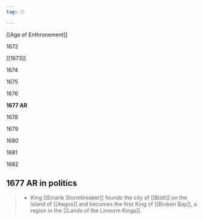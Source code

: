 ```yaml
---
tag: 🕛

---
```

[[Age of Enthronement]]


1672

[[1673]]

1674

1675

1676

**1677 AR**

1678

1679

1680

1681

1682



## 1677 AR in politics

>  - King [[Einarik Stormbreaker]] founds the city of [[Bildt]] on the island of [[Aegos]] and becomes the first King of [[Broken Bay]], a region in the [[Lands of the Linnorm Kings]].






